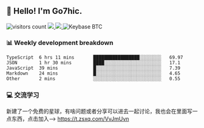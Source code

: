 ## 👋 Hello! I'm Go7hic.

 ![visitors count](https://visitors-by-url-pls-dont-use-this-in-your-repo.vercel.app/Go7hic-github-readme)
 <a href="https://twitter.com/Go7hic">
    <img src="https://img.shields.io/badge/-@Go7hic-1ca0f1?style=flat-square&labelColor=1ca0f1&logo=twitter&logoColor=white&link=https://twitter.com/Go7hic">
   <a/>
   <a href="mailto:gtfx0209@gmail.com">
    <img src="https://img.shields.io/badge/-gtfx0209@gmail.com-c14438?style=flat-square&logo=Gmail&logoColor=white&link=mailto:gtfx0209@gmail.com">
   <a/>
    ![Keybase BTC](https://img.shields.io/keybase/btc/Go7hic)
 <!--
🔭 I’m currently working
🌱 I’m currently learning
💬 Ask me about 
📫 How to reach me: 
⚡ Fun fact: 
-->
 <!--
![My Github Stats](https://github-readme-stats.vercel.app/api?username=Go7hic&show_icons=true&count_private=true)

-->

### 📊 Weekly development breakdown
<!--START_SECTION:waka-->
```text
TypeScript  6 hrs 11 mins       █████████████████░░░░░░░░   69.97 
JSON        1 hr 30 mins        ████░░░░░░░░░░░░░░░░░░░░░   17.1 
JavaScript  39 mins             █░░░░░░░░░░░░░░░░░░░░░░░░   7.39 
Markdown    24 mins             █░░░░░░░░░░░░░░░░░░░░░░░░   4.65 
Other       2 mins              ░░░░░░░░░░░░░░░░░░░░░░░░░   0.55
```
<!--END_SECTION:waka-->
    
### 💻 交流学习
新建了一个免费的星球，有啥问题或者分享可以进去一起讨论，我也会在里面写一点东西，点击加入--> https://t.zsxq.com/VvJmUvn

